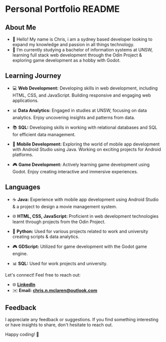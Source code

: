 # Personal Portfolio README

## About Me

- 👋 Hello! My name is Chris, i am a sydney based developer looking to expand my knowledge and passion in all things technology.
- 🌱 I’m currently studying a bachelor of information systems at UNSW, learning full stack web development through the Odin Project & exploring game development as a hobby with Godot.

## Learning Journey

- 💻 **Web Development:** Developing skills in web development, including HTML, CSS, and JavaScript. Building responsive and engaging web applications.

- 📊 **Data Analytics:** Engaged in studies at UNSW, focusing on data analytics. Enjoy uncovering insights and patterns from data.

- 📚 **SQL:** Developing skills in working with relational databases and SQL for efficient data management.

- 📱 **Mobile Development:** Exploring the world of mobile app development with Android Studio using Java. Working on exciting projects for Android platforms.

- 🎮 **Game Development:** Actively learning game development using Godot. Enjoy creating interactive and immersive experiences.

## Languages

- ☕ **Java:** Experience with mobile app development using Android Studio & a project to design a movie management system.

- 🌐 **HTML, CSS, JavaScript:** Proficient in web development technologies learnt through projects from the Odin Project.

- 🐍 **Python:** Used for various projects related to work and university creating scripts & data analytics.

- 🎮 **GDScript:** Utilized for game development with the Godot game engine.

- 📊 **SQL:** Used for work projects and university.

Let's connect! Feel free to reach out:

- 🌐 **[LinkedIn](https://www.linkedin.com/in/mclaren-chris)**
- ✉️ **Email: chris.n.mclaren@outlook.com**

## Feedback

I appreciate any feedback or suggestions. If you find something interesting or have insights to share, don't hesitate to reach out.

Happy coding! 🚀
